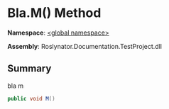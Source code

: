 # Bla\.M\(\) Method

**Namespace**: [\<global namespace>](../../README.md)

**Assembly**: Roslynator\.Documentation\.TestProject\.dll

## Summary

bla m

```csharp
public void M()
```

